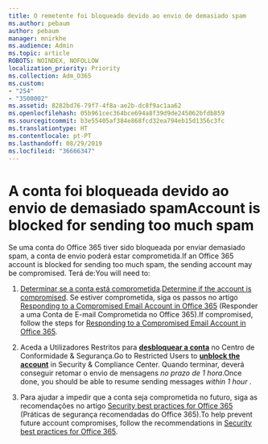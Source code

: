 ```yaml
---
title: O remetente foi bloqueado devido ao envio de demasiado spam
ms.author: pebaum
author: pebaum
manager: mnirkhe
ms.audience: Admin
ms.topic: article
ROBOTS: NOINDEX, NOFOLLOW
localization_priority: Priority
ms.collection: Adm_O365
ms.custom:
- "254"
- "3500002"
ms.assetid: 8282bd76-79f7-4f8a-ae2b-dc8f9ac1aa62
ms.openlocfilehash: 05b961cec364bce694a8f39d9de245062bfdb859
ms.sourcegitcommit: b3e55405af384e868fcd32ea794eb15d1356c3fc
ms.translationtype: HT
ms.contentlocale: pt-PT
ms.lasthandoff: 08/29/2019
ms.locfileid: "36666347"
---
```

# <a name="account-is-blocked-for-sending-too-much-spam"></a><span data-ttu-id="50d9f-102">A conta foi bloqueada devido ao envio de demasiado spam</span><span class="sxs-lookup"><span data-stu-id="50d9f-102">Account is blocked for sending too much spam</span></span>

<span data-ttu-id="50d9f-103">Se uma conta do Office 365 tiver sido bloqueada por enviar demasiado spam, a conta de envio poderá estar comprometida.</span><span class="sxs-lookup"><span data-stu-id="50d9f-103">If an Office 365 account is blocked for sending too much spam, the sending account may be compromised.</span></span> <span data-ttu-id="50d9f-104">Terá de:</span><span class="sxs-lookup"><span data-stu-id="50d9f-104">You will need to:</span></span>
  
1. <span data-ttu-id="50d9f-105">[Determinar se a conta está comprometida](https://support.microsoft.com/help/2551603/how-to-determine-whether-your-office-365-account-has-been-compromised).</span><span class="sxs-lookup"><span data-stu-id="50d9f-105">[Determine if the account is compromised](https://support.microsoft.com/help/2551603/how-to-determine-whether-your-office-365-account-has-been-compromised).</span></span> <span data-ttu-id="50d9f-106">Se estiver comprometida, siga os passos no artigo [Responding to a Compromised Email Account in Office 365](https://docs.microsoft.com/office365/securitycompliance/responding-to-a-compromised-email-account) (Responder a uma Conta de E-mail Comprometida no Office 365).</span><span class="sxs-lookup"><span data-stu-id="50d9f-106">If compromised, follow the steps for [Responding to a Compromised Email Account in Office 365](https://docs.microsoft.com/office365/securitycompliance/responding-to-a-compromised-email-account).</span></span>

2. <span data-ttu-id="50d9f-107">Aceda a Utilizadores Restritos para **[desbloquear a conta](https://protection.office.com/?hash=/restrictedusers)** no Centro de Conformidade &amp; Segurança.</span><span class="sxs-lookup"><span data-stu-id="50d9f-107">Go to Restricted Users to **[unblock the account](https://protection.office.com/?hash=/restrictedusers)** in Security &amp; Compliance Center.</span></span> <span data-ttu-id="50d9f-108">Quando terminar, deverá conseguir retomar o envio de mensagens *no prazo de 1 hora*.</span><span class="sxs-lookup"><span data-stu-id="50d9f-108">Once done, you should be able to resume sending messages  *within 1 hour*  .</span></span>

3. <span data-ttu-id="50d9f-109">Para ajudar a impedir que a conta seja comprometida no futuro, siga as recomendações no artigo [Security best practices for Office 365](https://support.office.com/article/9295e396-e53d-49b9-ae9b-0b5828cdedc3.aspx) (Práticas de segurança recomendadas do Office 365).</span><span class="sxs-lookup"><span data-stu-id="50d9f-109">To help prevent future account compromises, follow the recommendations in [Security best practices for Office 365](https://support.office.com/article/9295e396-e53d-49b9-ae9b-0b5828cdedc3.aspx).</span></span>
  